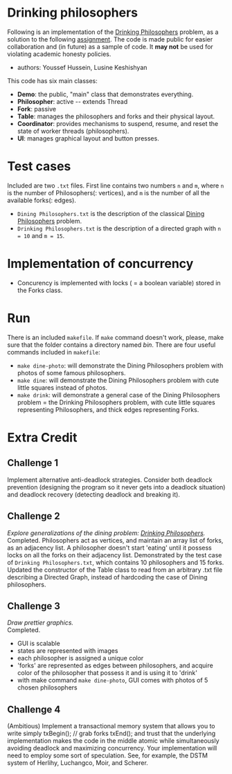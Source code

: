 # Drinking philosophers

Following is an implementation of the [Drinking Philosophers](https://www.cs.utexas.edu/users/misra/scannedPdf.dir/DrinkingPhil.pdf) problem, as a solution to the following [assignment](https://www.cs.rochester.edu/u/scott/courses/254/assignments/java.shtml). The code is made public for easier collaboration and (in future) as a sample of code. It **may not** be used for violating academic honesty policies.

* authors: Youssef Hussein, Lusine Keshishyan

This code has six main classes:
* **Demo**: the public, "main" class that demonstrates everything.
* **Philosopher**: active -- extends Thread
* **Fork**: passive
* **Table**: manages the philosophers and forks and their physical layout.
* **Coordinator**: provides mechanisms to suspend, resume, and reset the state of worker threads (philosophers).
* **UI**: manages graphical layout and button presses.

# Test cases
Included are two `.txt` files. First line contains two numbers `n` and `m`, where `n` is the number of Philosophers(: vertices), and `m` is the number of all the available forks(: edges).
* `Dining Philosophers.txt` is the description of the classical [Dining Philosophers](https://en.wikipedia.org/wiki/Dining_philosophers_problem) problem.
* `Drinking Philosophers.txt` is the description of a directed graph with `n = 10` and `m = 15`.

# Implementation of concurrency

* Concurency is implemented with locks ( = a boolean variable) stored in the Forks class.

# Run
There is an included `makefile`. If `make` command doesn't work, please, make sure that the folder contains a directory named *bin*. There are four useful commands included in `makefile`:
* `make dine-photo`: will demonstrate the Dining Philosophers problem with photos of some famous philosophers.
* `make dine`: will demonstrate the Dining Philosophers problem with cute little squares instead of photos.
* `make drink`: will demonstrate a general case of the Dining Philosophers problem = the Drinking Philosophers problem, with cute little squares representing Philosophers, and thick edges representing Forks.

# Extra Credit
## Challenge 1
Implement alternative anti-deadlock strategies.  Consider both deadlock prevention (designing the program so it never gets into a deadlock situation) and deadlock recovery (detecting deadlock and breaking it).

## Challenge 2
*Explore generalizations of the dining problem: [Drinking Philosophers](https://www.cs.utexas.edu/users/misra/scannedPdf.dir/DrinkingPhil.pdf).*<br/>
Completed. Philosophers act as vertices, and maintain an array list of forks, as an adjacency list. A philosopher doesn't start 'eating' until it possess locks on all the forks on their adjacency list. Demonstrated by the test case of `Drinking Philosophers.txt`, which contains 10 philosophers and 15 forks.<br/>
Updated the constructor of the Table class to read from an arbitrary .txt file describing a Directed Graph, instead of hardcoding the case of Dining philosophers.

## Challenge 3
*Draw prettier graphics.*<br/>
Completed.
* GUI is scalable
* states are represented with images
* each philosopher is assigned a unique color
* 'forks' are represented as edges between philosophers, and acquire color of the philosopher that possess it and is using it to 'drink'
* with make command `make dine-photo`, GUI comes with photos of 5 chosen philosophers

## Challenge 4
(Ambitious) Implement a transactional memory system that allows you to write simply
txBegin();
    // grab forks
txEnd();
and trust that the underlying implementation makes the code in the middle atomic while simultaneously avoiding deadlock and maximizing concurrency.  Your implementation will need to employ some sort of speculation.  See, for example, the DSTM system of Herlihy, Luchangco, Moir, and Scherer.
